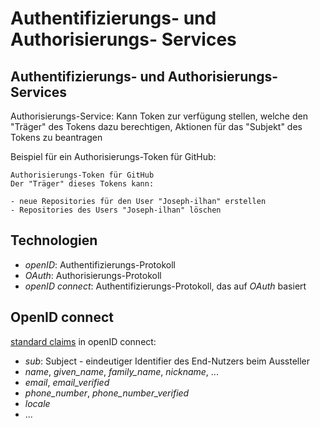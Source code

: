 # Authentifizierungs- und Authorisierungs- Services

## Authentifizierungs- und Authorisierungs- Services

Authorisierungs-Service: Kann Token zur verfügung stellen, welche den "Träger" des Tokens dazu berechtigen, Aktionen für das "Subjekt" des Tokens zu beantragen

Beispiel für ein Authorisierungs-Token für GitHub:

```
Authorisierungs-Token für GitHub
Der "Träger" dieses Tokens kann:

- neue Repositories für den User "Joseph-ilhan" erstellen
- Repositories des Users "Joseph-ilhan" löschen
```

## Technologien

- _openID_: Authentifizierungs-Protokoll
- _OAuth_: Authorisierungs-Protokoll
- _openID connect_: Authentifizierungs-Protokoll, das auf _OAuth_ basiert

## OpenID connect

[standard claims](https://openid.net/specs/openid-connect-core-1_0.html#StandardClaims) in openID connect:

- _sub_: Subject - eindeutiger Identifier des End-Nutzers beim Aussteller
- _name_, _given_name_, _family_name_, _nickname_, ...
- _email_, _email_verified_
- _phone_number_, _phone_number_verified_
- _locale_
- ...
